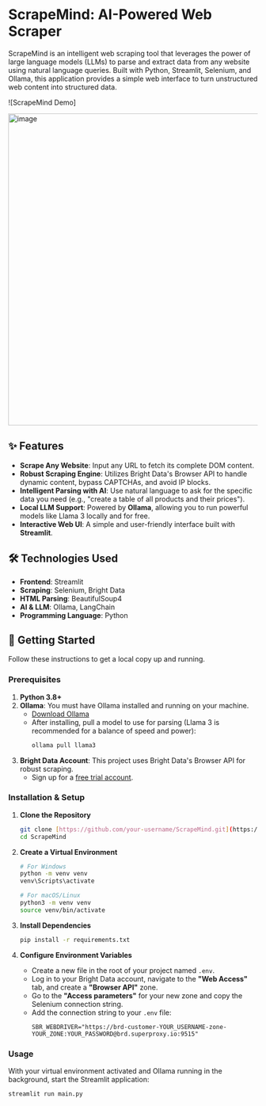 # ScrapeMind: AI-Powered Web Scraper

ScrapeMind is an intelligent web scraping tool that leverages the power of large language models (LLMs) to parse and extract data from any website using natural language queries. Built with Python, Streamlit, Selenium, and Ollama, this application provides a simple web interface to turn unstructured web content into structured data.

![ScrapeMind Demo]

<img width="703" height="630" alt="image" src="https://github.com/user-attachments/assets/62f97257-5420-4449-b679-949d4aa591b1" />

## ✨ Features

-   **Scrape Any Website**: Input any URL to fetch its complete DOM content.
-   **Robust Scraping Engine**: Utilizes Bright Data's Browser API to handle dynamic content, bypass CAPTCHAs, and avoid IP blocks.
-   **Intelligent Parsing with AI**: Use natural language to ask for the specific data you need (e.g., "create a table of all products and their prices").
-   **Local LLM Support**: Powered by **Ollama**, allowing you to run powerful models like Llama 3 locally and for free.
-   **Interactive Web UI**: A simple and user-friendly interface built with **Streamlit**.

## 🛠️ Technologies Used

-   **Frontend**: Streamlit
-   **Scraping**: Selenium, Bright Data
-   **HTML Parsing**: BeautifulSoup4
-   **AI & LLM**: Ollama, LangChain
-   **Programming Language**: Python

## 🚀 Getting Started

Follow these instructions to get a local copy up and running.

### Prerequisites

1.  **Python 3.8+**
2.  **Ollama**: You must have Ollama installed and running on your machine.
    -   [Download Ollama](https://ollama.com/)
    -   After installing, pull a model to use for parsing (Llama 3 is recommended for a balance of speed and power):
        ```bash
        ollama pull llama3
        ```
3.  **Bright Data Account**: This project uses Bright Data's Browser API for robust scraping.
    -   Sign up for a [free trial account](https://brightdata.com/).

### Installation & Setup

1.  **Clone the Repository**
    ```bash
    git clone [https://github.com/your-username/ScrapeMind.git](https://github.com/your-username/ScrapeMind.git)
    cd ScrapeMind
    ```

2.  **Create a Virtual Environment**
    ```bash
    # For Windows
    python -m venv venv
    venv\Scripts\activate

    # For macOS/Linux
    python3 -m venv venv
    source venv/bin/activate
    ```

3.  **Install Dependencies**
    ```bash
    pip install -r requirements.txt
    ```

4.  **Configure Environment Variables**
    -   Create a new file in the root of your project named `.env`.
    -   Log in to your Bright Data account, navigate to the **"Web Access"** tab, and create a **"Browser API"** zone.
    -   Go to the **"Access parameters"** for your new zone and copy the Selenium connection string.
    -   Add the connection string to your `.env` file:
        ```env
        SBR_WEBDRIVER="https://brd-customer-YOUR_USERNAME-zone-YOUR_ZONE:YOUR_PASSWORD@brd.superproxy.io:9515"
        ```

### Usage

With your virtual environment activated and Ollama running in the background, start the Streamlit application:

```bash
streamlit run main.py
